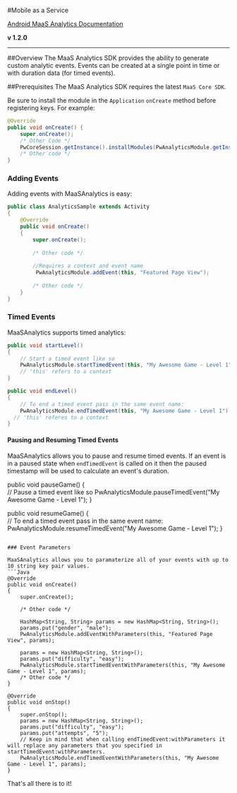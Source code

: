 #Mobile as a Service

[Android MaaS Analytics Documentation](http://phunware.github.io/maas-analytics-android-sdk/)

**v 1.2.0**
________________
##Overview
The MaaS Analytics SDK provides the ability to generate custom analytic events. Events can be created at a single point
in time or with duration data (for timed events).

##Prerequisites
The MaaS Analytics SDK requires the latest `MaaS Core SDK`.

Be sure to install the module in the `Application` `onCreate` method before registering keys. For example:
``` Java
@Override
public void onCreate() {
    super.onCreate();
    /* Other Code */
    PwCoreSession.getInstance().installModules(PwAnalyticsModule.getInstance(), ...);
    /* Other code */
}
```

### Adding Events

Adding events with MaaSAnalytics is easy:
```JAVA
public class AnalyticsSample extends Activity
{
    @Override
    public void onCreate()
    {
        super.onCreate();
        
        /* Other code */
        
        //Requires a context and event name
	     PwAnalyticsModule.addEvent(this, "Featured Page View");
        
        /* Other code */
    }
}
```

### Timed Events

MaaSAnalytics supports timed analytics:
```Java
public void startLevel()
{	
    // Start a timed event like so
    PwAnalyticsModule.startTimedEvent(this, "My Awesome Game - Level 1");
    // 'this' refers to a context
}

public void endLevel()
{	
	// To end a timed event pass in the same event name:
	PwAnalyticsModule.endTimedEvent(this, "My Awesome Game - Level 1");
  // 'this' referes to a context
}
```

#### Pausing and Resuming Timed Events
MaaSAnalytics allows you to pause and resume timed events. If an event is in a paused state when `endTimedEvent` is called on it then the paused timestamp will be used to calculate an event's duration.

public void pauseGame()
{	
    // Pause a timed event like so
    PwAnalyticsModule.pauseTimedEvent("My Awesome Game - Level 1");
}

public void resumeGame()
{	
	// To end a timed event pass in the same event name:
	PwAnalyticsModule.resumeTimedEvent("My Awesome Game - Level 1");
}
```

### Event Parameters

MaaSAnalytics allows you to paramaterize all of your events with up to 10 string key pair values.
```Java
@Override
public void onCreate()
{
    super.onCreate();
    
    /* Other code */
    
    HashMap<String, String> params = new HashMap<String, String>();
    params.put("gender", "male");
    PwAnalyticsModule.addEventWithParameters(this, "Featured Page View", params);
    
    params = new HashMap<String, String>();
    params.put("difficulty", "easy");
    PwAnalyticsModule.startTimedEventWithParameters(this, "My Awesome Game - Level 1", params);
    /* Other code */
}

@Override
public void onStop()
{
    super.onStop();
    params = new HashMap<String, String>();
    params.put("difficulty", "easy");
    params.put("attempts", "5");
    // Keep in mind that when calling endTimedEvent:withParameters it will replace any parameters that you specified in startTimedEvent:withParameters.
    PwAnalyticsModule.endTimedEventWithParameters(this, "My Awesome Game - Level 1", params);
}
```

That's all there is to it!
